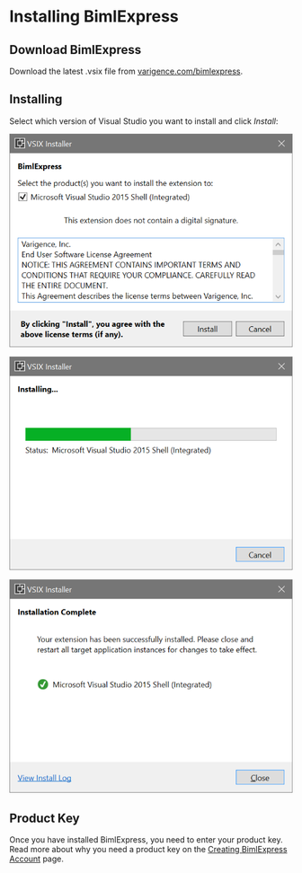 # Installing BimlExpress

## Download BimlExpress
Download the latest .vsix file from [varigence.com/bimlexpress](http://varigence.com/bimlexpress).

## Installing
Select which version of Visual Studio you want to install and click *Install*:

![BimlExpress Installation](bimlexpress-install01.png "BimlExpress Installation")

![BimlExpress Installation](bimlexpress-install02.png "BimlExpress Installation")

![BimlExpress Installation](bimlexpress-install03.png "BimlExpress Installation")

## Product Key
Once you have installed BimlExpress, you need to enter your product key. Read more about why you need a product key on the [Creating BimlExpress Account](getting-started-creating-bimlexpress-account.md) page.